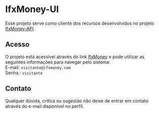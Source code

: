 # IfxMoney-UI

Esse projeto serve como cliente dos recursos desenvolvidos no projeto [IfxMoney-API](https://github.com/idaltchion/ifxmoney-api).

## Acesso

O projeto está acessível através do link [IfxMoney](https://ifxmoney.herokuapp.com) e pode utilizar as seguintes informações para navegar pelo sistema:  
E-mail: `visitante@ifxmoney.com`  
Senha : `visitante` 


## Contato

Qualquer dúvida, crítica ou sugestão não deixe de entrar em contato através do e-mail disponível no perfil.

